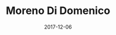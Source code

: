 ---
layout: site
title: "Moreno Di Domenico"
date: 2017-12-06
categories: [community]
version: 1.6.5
major: 1
minor: 6
patch: 5
slug: moreno-di-domenico
link: https://morenodd.com/
submitter: lpolepeddi
permalink: /sites/:slug
---